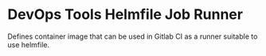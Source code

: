 # DevOps Tools Helmfile Job Runner

Defines container image that can be used in Gitlab CI as a runner suitable to use helmfile.
